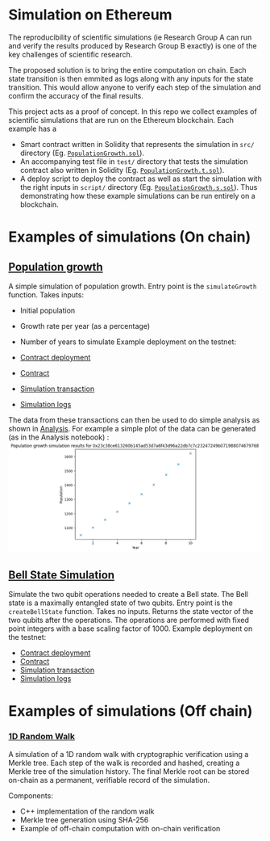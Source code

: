 # Simulation on Ethereum

The reproducibility of scientific simulations (ie Research Group A can run and verify the results produced by Research Group B exactly) is one of the key challenges of scientific research.

The proposed solution is to bring the entire computation on chain.
Each state transition is then emmited as logs along with any inputs for the state transition.
This would allow anyone to verify each step of the simulation and confirm the accuracy of the final results.

This project acts as a proof of concept.
In this repo we collect examples of scientific simulations that are run on the Ethereum blockchain.
Each example has a

- Smart contract written in Solidity that represents the simulation in `src/` directory (Eg. [`PopulationGrowth.sol`](src/PopulationGrowth.sol)).
- An accompanying test file in `test/` directory that tests the simulation contract also written in Solidity (Eg. [`PopulationGrowth.t.sol`](test/PopulationGrowth.t.sol)).
- A deploy script to deploy the contract as well as start the simulation with the right inputs in `script/` directory (Eg. [`PopulationGrowth.s.sol`](script/PopulationGrowth.s.sol)).
Thus demonstrating how these example simulations can be run entirely on a blockchain.

# Examples of simulations (On chain)

## [Population growth](src/PopulationGrowth.sol)

A simple simulation of population growth.
Entry point is the `simulateGrowth` function.
Takes inputs:

- Initial population
- Growth rate per year (as a percentage)
- Number of years to simulate
Example deployment on the testnet:

- [Contract deployment](https://sepolia.etherscan.io/tx/0x593b84e8b4a99b51bd28afd15cf7683d3a9f0199032c021d59d3a2237f6c3a81)
- [Contract](https://sepolia.etherscan.io/address/0x57a18da55088581055defa7cb584b55dd7d33b66)
- [Simulation transaction](https://sepolia.etherscan.io/tx/0x23c38ce613260b145ad53d7a6f43d96a22db7c7c23247249b071988074679768)
- [Simulation logs](https://sepolia.etherscan.io/tx/0x23c38ce613260b145ad53d7a6f43d96a22db7c7c23247249b071988074679768#eventlog)

The data from these transactions can then be used to do simple analysis as shown in [Analysis](Analysis/Analysis.ipynb).
For example a simple plot of the data can be generated (as in the Analysis notebook) :
![Population growth plot](Analysis/population_growth_output.png)

## [Bell State Simulation](src/QuantumEntanglement.sol)

Simulate the two qubit operations needed to create a Bell state.
The Bell state is a maximally entangled state of two qubits.
Entry point is the `createBellState` function.
Takes no inputs.
Returns the state vector of the two qubits after the operations. The operations are performed with fixed point integers with a base scaling factor of 1000.
Example deployment on the testnet:

- [Contract deployment](https://sepolia.etherscan.io/tx/0x5931d9e5c3fcd19ead83f003a59f10e1a1dd6471ce4bc334ee750d0787d4fd90)
- [Contract](https://sepolia.etherscan.io/address/0x33049afb04dd18059a7fa031a0d90247079f4735)
- [Simulation transaction](https://sepolia.etherscan.io/tx/0x4f88a06fe28f80f3b5343fc335b0a10f51def1cbc9ecc4b6830ed8245fdabe72)
- [Simulation logs](https://sepolia.etherscan.io/tx/0x4f88a06fe28f80f3b5343fc335b0a10f51def1cbc9ecc4b6830ed8245fdabe72#eventlog)



# Examples of simulations (Off chain)
### [1D Random Walk](src/1d-RandomWalk/README.md)

A simulation of a 1D random walk with cryptographic verification using a Merkle tree. Each step of the walk is recorded and hashed, creating a Merkle tree of the simulation history. The final Merkle root can be stored on-chain as a permanent, verifiable record of the simulation.

Components:

- C++ implementation of the random walk
- Merkle tree generation using SHA-256
- Example of off-chain computation with on-chain verification
